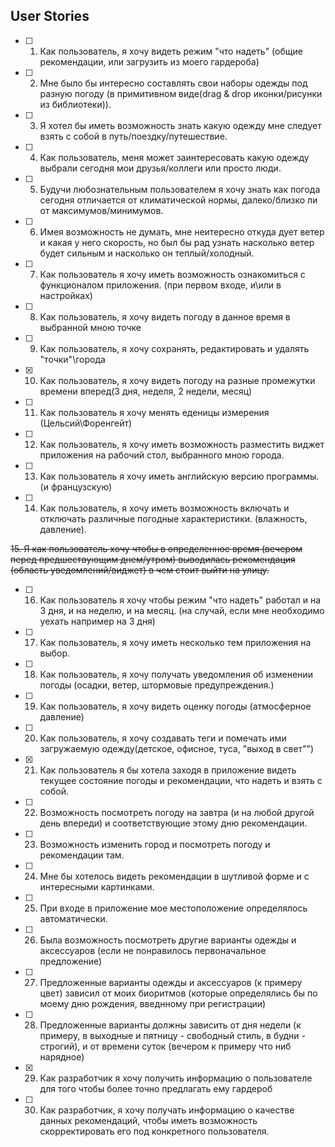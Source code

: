 ## User Stories
- [ ] 1. Как пользователь, я хочу видеть режим "что надеть" (общие рекомендации, или загрузить из моего гардероба)
- [ ] 2. Мне было бы интересно составлять свои наборы одежды под разную погоду (в примитивном виде(drag & drop иконки/рисунки из библиотеки)).
- [ ] 3. Я хотел бы иметь возможность знать какую одежду мне следует взять с собой в путь/поездку/путешествие.
- [ ] 4. Как пользователь, меня может заинтересовать какую одежду выбрали сегодня мои друзья/коллеги или просто люди.
- [ ] 5. Будучи любознательным пользователем я хочу знать как погода сегодня отличается от климатической нормы, далеко/близко ли от максимумов/минимумов.
- [ ] 6. Имея возможность не думать, мне неитересно откуда дует ветер и какая у него скорость, но был бы рад узнать насколько ветер будет сильным и насколько он теплый/холодный.
- [ ] 7. Как пользователь я хочу иметь возможность ознакомиться с функционалом приложения. (при первом входе, и\или в настройках)
- [ ] 8. Как пользователь, я хочу видеть погоду в данное время в выбранной мною точке
- [ ] 9. Как пользователь, я хочу сохранять, редактировать и удалять "точки"\города
- [x] 10. Как пользователь, я хочу видеть погоду на разные промежутки времени вперед(3 дня, неделя, 2 недели, месяц)
- [ ] 11. Как пользователь я хочу менять еденицы измерения (Цельсий\Форенгейт)
- [ ] 12. Как пользователь, я хочу иметь возможность разместить виджет приложения на рабочий стол, выбранного мною города.
- [ ] 13. Как пользователь я хочу иметь английскую версию программы. (и французскую)
- [ ] 14. Как пользователь, я хочу иметь возможность включать и отключать различные погодные характеристики. (влажность, давление).

~~15. Я как пользователь хочу чтобы в определенное время (вечером перед предшествующим днем/утром) выводилась рекомендация (область уведомлений/виджет) в чем стоит выйти на улицу.~~

- [ ] 16. Как пользователь я хочу чтобы режим "что надеть" работал и на 3 дня, и на неделю, и на месяц. (на случай, если мне необходимо уехать например на 3 дня)
- [ ] 17. Как пользователь, я хочу иметь несколько тем приложения на выбор.
- [ ] 18. Как пользователь, я хочу получать уведомления об изменении погоды (осадки, ветер, штормовые предупреждения.)
- [ ] 19. Как пользователь, я хочу видеть оценку погоды (атмосферное давление)
- [ ] 20. Как пользователь, я хочу создавать теги и помечать ими загружаемую одежду(детское, офисное, туса, "выход в свет"")
- [x] 21. Как пользователь я бы хотела заходя в приложение видеть текущее состояние погоды и рекомендации, что надеть и взять с собой.
- [ ] 22. Возможность посмотреть погоду на завтра (и на любой другой день впереди) и соответствующие этому дню рекомендации.
- [ ] 23. Возможность изменить город и посмотреть погоду и рекомендации там.
- [ ] 24. Мне бы хотелось видеть рекомендации в шутливой форме и с интересными картинками.
- [ ] 25. При входе в приложение мое местоположение определялось автоматически.
- [ ] 26. Была возможность посмотреть другие варианты одежды и аксессуаров (если не понравилось первоначальное предложение)
- [ ] 27. Предложенные варианты одежды и аксессуаров (к примеру цвет) зависил от моих биоритмов (которые определялись бы по моему дню рождения, введнному при регистрации)
- [ ] 28. Предложенные варианты должны зависить от дня недели (к примеру, в выходные и пятницу - свободный стиль, в будни - строгий), и от времени суток (вечером к примеру что ниб нарядное)
- [x] 29. Как разработчик я хочу получить информацию о пользователе для того чтобы более точно предлагать ему гардероб
- [ ] 30. Как разработчик, я хочу получать информацию о качестве данных рекомендаций, чтобы иметь возможность скорректировать его под конкретного пользователя.
